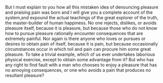 But I must explain to you how all this mistaken idea of denouncing pleasure and praising pain was born and I
 will give you a complete account of the system,and expound the actual teachings of the great explorer of the 
 truth, the master-builder of human happiness. No one rejects, dislikes, or avoids pleasure itself, because it 
 is pleasure, but because those who do not know how to pursue pleasure rationally encounter consequences that 
 are extremely painful. Nor again is there anyone who loves or pursues or desires to obtain pain of itself, 
 because it is pain, but because occasionally circumstances occur in which toil and pain can procure him some 
 great pleasure. To take a trivial example, which of us ever undertakes laborious physical exercise, except to 
 obtain some advantage from it? But who has any right to find fault with a man who chooses to enjoy a pleasure 
 that has no annoying consequences, or one who avoids a pain that produces no resultant pleasure?